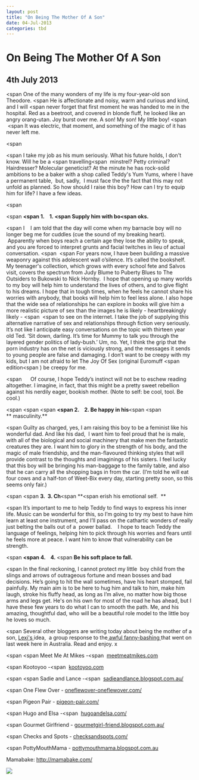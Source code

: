 ```yaml
---
layout: post
title: "On Being The Mother Of A Son"
date: 04-Jul-2013
categories: tbd
---
```


# On Being The Mother Of A Son

## 4th July 2013

<div data-blogger-escaped-

<span One of the many wonders of my life is my four-year-old son Theodore. </span><span He is affectionate and noisy,   warm and curious and kind, and I will </span><span never forget that first moment he was handed to me in the hospital. Red as a beetroot, and covered in blonde fluff, he looked like an angry orang-utan. Joy burst over me. A son! My son! My little boy! </span><span  </span><span It was electric, that moment, and something of the magic of it has never left me.</span>

<span  </span>



<div data-blogger-escaped-

<span I take my job as his mum seriously. What his future holds, I don't know. Will he be a </span><span travelling</span><span  minstrel? Petty criminal? Hairdresser? Molecular geneticist? At the minute he has rock-solid ambitions to be a baker with a shop called Teddy's Yum Yums, where I have a permanent table,  but, sadly,  I must face the the fact that this may not unfold as planned. So how should I raise this boy? How can I try to equip him for life? I have a few ideas. </span>

<span  </span>





<span **<span 1.    1. </span><span Supply him with bo</span><span oks.</span>**</span>





<span I    I am told that the day will come when my barnacle boy will no longer beg me for cuddles (cue the sound of my breaking heart).  Apparently when boys reach a certain age they lose the ability to speak, and you are forced to interpret grunts and facial twitches in lieu of actual conversation. </span><span  </span><span For years now, I have been building a massive weaponry against this adolescent wall o’silence. It’s called the bookshelf. My teenager's collection, which grows with every school fete and Salvos visit, covers the spectrum from Judy Blume to Puberty Blues to The Outsiders to Bukowski to Nick Hornby.  I hope that opening up many worlds to my boy will help him to understand the lives of others, and to give flight to his dreams. I hope that in tough times, when he feels he cannot share his worries with anybody, that books will help him to feel less alone. I also hope that the wide sea of relationships he can explore in books will give him a more realistic picture of sex than the images he is likely - heartbreakingly likely - </span><span  </span><span><span to see on the internet. I take the job of supplying this alternative narrative of sex and relationships through fiction very seriously. It’s not like I anticipate easy conversations on the topic with thirteen year old Ted. ‘Sit down, darling. It’s time for Mummy to talk you through the layered gender politics of lady-bush.’ Um, no. Yet, I think the grip that the porn industry has on the net is viciously strong, and the messages it sends to young people are false and damaging. I don’t want to be creepy with my kids, but I am not afraid to let The Joy Of Sex (original Euromuff </span><span edition</span><span ) be creepy for me.</span></span>





<span      Of course, I hope Teddy’s instinct will not be to eschew reading altogether. I imagine, in fact, that this might be a pretty sweet rebellion against his nerdily eager, bookish mother. (Note to self: be cool, tool. Be cool.)</span>





<span <span <span **<span 2</span>.    2. Be happy in his**</span></span><span <span ** masculinity.**</span></span></span>





<span Guilty as charged, yes, I am raising this boy to be a feminist like his wonderful dad. And like his dad,  I want him to feel proud that he is male, with all of the biological and social machinery that make men the fantastic creatures they are. I want him to glory in the strength of his body, and the magic of male friendship, and the man-flavoured thinking styles that will provide contrast to the thoughts and imaginings of his sisters. I feel lucky that this boy will be bringing his man-baggage to the family table, and also that he can carry all the shopping bags in from the car. (I’m told he will eat four cows and a half-ton of Weet-Bix every day, starting pretty soon, so this seems only fair.)</span>





<span <span **3.  3. Ch**</span><span **<span erish his emotional self. </span> **</span></span>





<span It’s important to me to help Teddy to find ways to express his inner life. Music can be wonderful for this, so I’m going to try my best to have him learn at least one instrument, and I’ll pass on the cathartic wonders of really just belting the balls out of a  power ballad.    I hope to teach Teddy the language of feelings, helping him to pick through his worries and fears until he feels more at peace. I want him to know that vulnerability can be strength.</span>





<span **<span 4.    4. </span>**<span **Be his soft place to fall.**</span></span>





<span In the final reckoning, I cannot protect my little  boy child from the slings and arrows of outrageous fortune and mean bosses and bad decisions. He’s going to hit the wall sometimes, have his heart stomped, fail painfully. My main aim is to be here to hug him and talk to him, make him laugh, stroke his fluffy head, as long as I’m alive, no matter how big those arms and legs get. He's on his own for most of the road he has ahead, but I have these few years to do what I can to smooth the path. Me, and his amazing, thoughtful dad, who will be a beautiful role model to the little boy he loves so much. </span>





<span Several other bloggers are writing today about being the mother of a son, <a href="http://pottymouthmama.blogspot.com.au/">Lexi's </a>idea,  a group response to the<a href="http://blog.foreignpolicy.com/posts/2013/06/13/australia_sexism_julia_gillard_dalai_lama"> awful fanny-bashing </a>that went on last week here in Australia. Read and enjoy. x</span>



 



<span <span Meet Me At Mikes -</span><span  </span><a href="http://meetmeatmikes.com/" data-blogger-escaped-target="_blank">meetmeatmikes.com</a></span>







<span Kootoyoo -</span><span  </span><a href="http://kootoyoo.com/" data-blogger-escaped-target="_blank">kootoyoo.com</a>





<span <span Sadie and Lance -</span><span  </span><a href="http://sadieandlance.blogspot.com.au/" data-blogger-escaped-target="_blank">sadieandlance.blogspot.com.au/</a></span>



 





<span One Flew Over - <a href="http://oneflewover-oneflewover.com/" data-blogger-escaped-target="_blank">oneflewover-oneflewover.com/</a></span>





<span Pigeon Pair - <a href="http://pigeon-pair.com/" data-blogger-escaped-target="_blank">pigeon-pair.com/</a></span>





<span Hugo and Elsa -</span><span  </span><a href="http://hugoandelsa.com/" data-blogger-escaped-target="_blank">hugoandelsa.com/</a>





<span Gourmet Girlfriend - <a href="http://gourmetgirl-friend.blogspot.com.au/" data-blogger-escaped-target="_blank">gourmetgirl-friend.blogspot.<wbr />com.au/</a></span>





<span Checks and Spots - <a href="http://checksandspots.com/" data-blogger-escaped-target="_blank">checksandspots.com/</a></span>





<span PottyMouthMama - <a href="http://pottymouthmama.blogspot.com.au/" data-blogger-escaped-target="_blank">pottymouthmama.blogspot.com.au</a></span>

Mamabake: <a href="http://mamabake.com/">http://mamabake.com/</a>



<a href="http://www.facebook.com/sharer.php?u=&amp;linkname=On%20Being%20The%20Mother%20Of%20A%20Son"><img class="photo-horiz" src="http://shongjog.files.wordpress.com/2008/04/share-on-facebook.gif?" />
